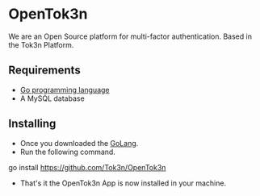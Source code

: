 OpenTok3n
=========

We are an Open Source platform for multi-factor authentication. Based in the Tok3n Platform.

Requirements
-
* [Go programming language][1]
* A MySQL database

Installing
-
* Once you downloaded the [GoLang][1].
* Run the following command.

go install https://github.com/Tok3n/OpenTok3n

* That's it the OpenTok3n App is now installed in your machine.

[1]: http://golang.org/doc/install